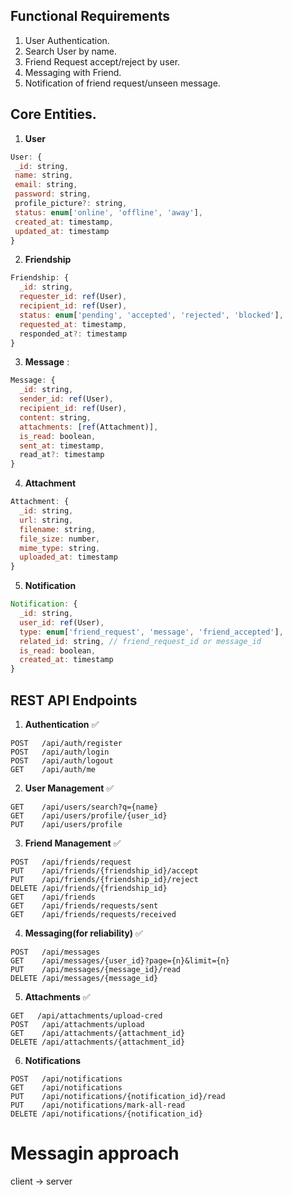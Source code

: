 ## Functional Requirements

1. User Authentication.
2. Search User by name.
3. Friend Request accept/reject by user.
4. Messaging with Friend.
5. Notification of friend request/unseen message.

## Core Entities.

1. **User**
```js
User: {
 _id: string,
 name: string,
 email: string,
 password: string,
 profile_picture?: string,
 status: enum['online', 'offline', 'away'],
 created_at: timestamp,
 updated_at: timestamp
}
```

2. **Friendship**
```js
Friendship: {
  _id: string,
  requester_id: ref(User),
  recipient_id: ref(User),
  status: enum['pending', 'accepted', 'rejected', 'blocked'],
  requested_at: timestamp,
  responded_at?: timestamp
}
```

3. **Message** : 
```js
Message: {
  _id: string,
  sender_id: ref(User),
  recipient_id: ref(User),
  content: string,
  attachments: [ref(Attachment)],
  is_read: boolean,
  sent_at: timestamp,
  read_at?: timestamp
}
```
4. **Attachment** 

```js
Attachment: {
  _id: string,
  url: string,
  filename: string,
  file_size: number,
  mime_type: string,
  uploaded_at: timestamp
}
```

5. **Notification**
```js
Notification: {
  _id: string,
  user_id: ref(User),
  type: enum['friend_request', 'message', 'friend_accepted'],
  related_id: string, // friend_request_id or message_id
  is_read: boolean,
  created_at: timestamp
}
```

## REST API Endpoints

1. **Authentication** ✅

```plain
POST   /api/auth/register
POST   /api/auth/login
POST   /api/auth/logout
GET    /api/auth/me
```

2. **User Management** ✅
```plain
GET    /api/users/search?q={name}
GET    /api/users/profile/{user_id}
PUT    /api/users/profile
```

3. **Friend Management** ✅
```plain
POST   /api/friends/request
PUT    /api/friends/{friendship_id}/accept
PUT    /api/friends/{friendship_id}/reject
DELETE /api/friends/{friendship_id}
GET    /api/friends
GET    /api/friends/requests/sent
GET    /api/friends/requests/received
```

4. **Messaging(for reliability)** ✅
```plain
POST   /api/messages
GET    /api/messages/{user_id}?page={n}&limit={n}
PUT    /api/messages/{message_id}/read
DELETE /api/messages/{message_id}
```

5. **Attachments** ✅
```plain
GET   /api/attachments/upload-cred
POST   /api/attachments/upload
GET    /api/attachments/{attachment_id}
DELETE /api/attachments/{attachment_id}
```

6. **Notifications**
```plain
POST   /api/notifications
GET    /api/notifications
PUT    /api/notifications/{notification_id}/read
PUT    /api/notifications/mark-all-read
DELETE /api/notifications/{notification_id}
```

# Messagin approach

client -> server